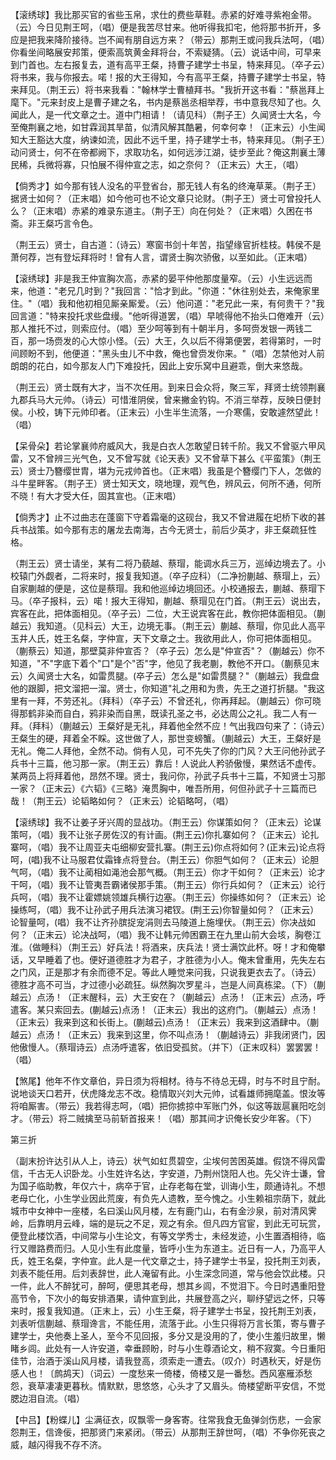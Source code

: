 <!-- { "loadSidebar": true } -->
【滚绣球】我比那买官的省些玉帛，求仕的费些草鞋。赤紧的好难寻紫袍金带。（云）今日见荆王呵，（唱）便是我苦尽甘来。他听得我扣宅，他将那书折开，多应是把我来降阶接待。岂不闻有朋自远方来？（带云）那荆王或问我兵法呵，（唱）你看坐间略展安邦策，便索高筑黄金拜将台，不索疑猜。（云）说话中间，可早来到门首也。左右报复去，道有高平王粲，持曹子建学士书呈，特来拜见。（卒子云）将书来，我与你报去。喏！报的大王得知，今有高平王粲，持曹子建学士书呈，特来拜见。（荆王云）将书来我看："翰林学士曹植拜书。"我折开这书看："蔡邕拜上麾下。"元来封皮上是曹子建之名，书内是蔡邕丞相举荐，书中意我尽知了也。久闻此人，是一代文章之士。道中门相请！（请见科）（荆子王）久闻贤士大名，今至俺荆襄之地，如甘霖润其旱苗，似清风解其酷暑，何幸何幸！（正末云）小生闻知大王豁达大度，纳谏如流，因此不远千里，持子建学士书，特来拜见。（荆子王）动问贤士，何不在帝都阙下，求取功名，如何远涉江湖，徒步至此？俺这荆襄土薄民稀，兵微将寡，只怕展不得仲宣之志，如之奈何？（正末云）大王，（唱）

【倘秀才】如今那有钱人没名的平登省台，那无钱人有名的终淹草莱。（荆子王）据贤士如何？（正末唱）如今他可也不论文章只论财。（荆子王）贤士可曾投托人么？（正末唱）赤紧的难录东道主。（荆子王）向在何处？（正末唱）久困在书斋。非王粲巧言令色。

（荆王云）贤士，自古道：（诗云）寒窗书剑十年苦，指望缘官折桂枝。韩侯不是萧何荐，岂有登坛拜将时！曾有人言，谓贤士胸次骄傲，以至如此。（正末唱）

【滚绣球】非是我王仲宣胸次高，赤紧的晏平仲他那度量窄。（云）小生远远而来，他道："老兄几时到？"我回言："恰才到此。"你道："休往别处去，来俺家里住。"（唱）我和他初相见厮亲厮爱。（云）他问道："老兄此一来，有何贵干？"我回言道："特来投托求些盘缦。"他听得道罢，（唱）早唬得他不抬头口倦难开（云）那人推托不过，则索应付。（唱）至少呵等到有十朝半月，多呵赍发银一两钱二百，那一场赍发的心大惊小怪。（云）大王，久以后不得第便罢，若得第时，一时间顾盼不到，他便道："黑头虫儿不中救，俺也曾赍发你来。"（唱）怎禁他对人前朗朗的花白，如今那友人门下难投托，因此上安乐窝中且避乖，倒大来悠哉。

（荆王云）贤士既有大才，当不次任用。到来日会众将，聚三军，拜贤士统领荆襄九郡兵马大元帅。（诗云）可惜淮阴侯，曾来撇金钓钩。不消三举荐，反映日便封侯。小校，铸下元帅印者。（正末云）小生半生流落，一介寒儒，安敢遽然望此！（唱）

【呆骨朵】若论掌襄帅府威风大，我是白衣人怎敢望日转千阶。我又不曾驱六甲风雷，又不曾辨三光气色，又不曾写就《论天表》又不曾草下甚么《平蛮策》（荆王云）贤士乃簪缨世胄，堪为元戎帅首也。（正末唱）我虽是个簪缨门下人，怎做的斗牛星畔客。（荆子王）贤士知天文，晓地理，观气色，辨风云，何所不通，何所不晓！有大才受大任，固其宣也。（正末唱）

【倘秀才】止不过曲志在蓬窗下守着霜毫的这砚台，我又不曾进履在圯桥下收的甚兵书战策。如今那有志的屠龙去南海，古今无贤士，前后少英才，非王粲疏狂性格。

（荆王云）贤士请坐，某有二将乃藐越、蔡瑁，能调水兵三万，巡绰边境去了。小校辕门外觑者，二将来时，报复我知道。（卒子应科）（二净扮蒯越、蔡瑁上，云）自家蒯越的便是，这位是蔡瑁。我和他巡绰边境回还。小校通报去，蒯越、蔡瑁下马。（卒子报科，云）喏！报大王得知，蒯越、蔡瑁见在门首。（荆王云）说出去，宾客在此，把体面相见。（卒子云）二位，大王说宾客在此，教你把体面相见。（蒯越云）我知道。（见科云）大王，边境无事。（荆王云）蒯越、蔡瑁，你见此人高平玉井人氏，姓王名粲，字仲宣，天下文章之士。我欲用此人，你可把体面相见。（蒯蔡云）知道，那壁莫非仲宣否？（卒子云）怎么是"仲宣否"？（蒯越云）你不知道，"不"字底下着个"口"是个"否"字，他见了我老蒯，教他不开口。（蒯蔡见末云）久闻贤士大名，如雷贯腿。(卒子云）怎么是"如雷贯腿？"（蒯越云）我盘盘他的跟脚，把文溜把一溜。贤士，你知道"礼之用和为贵，先王之道打折腿。"我这里有一拜，不劳还礼。（拜科）（卒子云）不曾还礼，你再拜起。（蒯越云）你可晓得那鹤非染而自白，鸦非染而自黑，既读孔圣之书，必达周公之礼。我二人有一拜。（拜科）（蒯越云）王粲好是无礼，拜着他全然不应！气出我四句来了：（诗云）王粲生的硬，拜着全不睬。这世做了人，那世变螃蟹。（蒯越云）大王，王粲好是无礼。俺二人拜他，全然不动。倘有人见，可不先失了你的门风？大王问他孙武子兵书十三篇，他习那一家。（荆王云）靠后！人说此人矜骄傲慢，果然话不虚传。某两员上将拜着他，昂然不理。贤士，我问你，孙武子兵书十三篇，不知贤士习那一家？（正末云）《六韬》《三略》淹贯胸中，唯吾所用，何但孙武子十三篇而已哉！（荆王云）论韬略如何？（正末云）论韬略呵，（唱）

【滚绣球】我不让姜子牙兴周的显战功。（荆王云）你谋策如何？（正末云）论谋策呵，（唱）我不让张子房佐汉的有计画。(荆王云)你扎寨如何？（正末云）论扎寨呵，（唱）我不让周亚夫屯细柳安营扎寨。(荆王云)你点将如何？(正末云)论点将呵，(唱)我不让马服君仗霜锋点将登台。（荆王云）你胆气如何？（正末云）论胆气呵，（唱）我不让蔺相如渑池会那气概。（荆王云）你才干如何？（正末云）论才干呵，（唱）我不让管夷吾霸诸侯那手策。（荆王云）你行兵如何？（正末云）论行兵呵，（唱）我不让霍嫖姚领雄兵横行边塞。（荆王云）你操练如何？（正末云）论操练呵，（唱）我不让孙武子用兵法演习裙钗。(荆王云)你智量如何？（正末云）论智量呵，(唱）我不让齐孙膑捉宠涓则去马陵道上施埋伏。（荆王云）你决战如何？（正末云）论决战呵，（唱）我不让韩元帅困霸王在九里山前大会垓，胸卷江淮。（做睡科）（荆王云）好兵法！将酒来，庆兵法！贤士满饮此杯。呀！才和俺攀话，又早睡着了也。便好道德胜才为君子，才胜德为小人。俺末曾重用，先失左右之门风，正是那才有余而德不足。等此人睡觉来问我，只说我更衣去了。（诗云）德胜才高不可当，才过德小必疏狂。纵然胸次罗星斗，岂是人间真栋梁。（下）（蒯越云）点汤！（正末醒科，云）大王安在？（蒯越云）点汤！（正末云）点汤，呼遣客。某只索回去。(蒯越云)点汤！（正末云）我出的这府门。（蒯越云）点汤！（正末云）我来到这和长街上。(蒯越云)点汤！（正末云）我来到这酒肆中。（蒯越云）点汤！（正末云）我来到这里，你不叫点汤！（蒯越诗云）非我闭贤门，因他傲慢人。（蔡瑁诗云）点汤呼遣客，依旧受孤贫。（并下）（正末叹科）罢罢罢！（唱）

【煞尾】他年不作文章伯，异日须为将相材。待与不待总无碍，时与不时且宁耐。说地谈天口若开，伏虎降龙志不改。稳情取兴刘大元帅，试看雄师拥麾盖。恨汝等将咱厮害。（带云）我若得志呵，（唱）把你掳掠中军账门外，似这等跋扈襄阳吃剑才。（带云）将二贼擒至马前斩首报来！（唱）那其间才识俺长安少年客。（下）


第三折

（副末扮许达引从人上，诗云）状气如虹贯碧空，尘埃何苦困英雄。假饶不得风雷信，千古无人识卧龙。小生姓许名达，字安道，乃荆州饶阳人也。先父许士谦，曾为国子临助教，年仅六十，病卒于官，止存老每在堂，训诲小生，颇通诗礼。不想老母亡化，小生学业因此荒废，有负先人遗教，至今愧之。小生赖祖宗荫下，就此城市中女神中一座楼，名曰溪山风月楼，左有鹿门山，右有金沙泉，前对清风霁岭，后靠明月云峰，端的是玩之不足，观之有余。但凡四方官宦，到此无可玩赏，便登此楼饮酒，中间常与小生论文，有等文学秀士，未经发迹，小生置酒相待，临行又赠路费而归。人见小生有此度量，皆呼小生为东道主。近日有一人，乃高平人氏，姓王名粲，字仲宣。此人是一代文章之士，持子建学士书呈，投托荆王刘表，刘表不能任用。后刘表辞世，此人淹留有此。小生深念同道，常与他会饮此楼。只一件，此人不醉犹可，醉呵，便思其老母，想其乡闾，不觉泪下。今日时遇重阳登高节令，下次小的每安排酒果，请仲宣到此，共展登高之兴，聊纾望远之怀，只等来时，报复我知道。（正末上，云）小生王粲，将子建学士书呈，投托荆王刘表，刘表听信蒯越、蔡瑁谗言，不能任用，流落于此。小生只得将万言长策，寄与曹子建学士，央他奏上圣人，至今不见回报，多分又是没用的了，使小生羞归故里，懒睹乡闾。此处有一人许安道，幸垂顾盼，时与小生尊酒论文，稍不寂寞。今日重阳佳节，治酒于溪山风月楼，请我登高，须索走一遭去。（叹介）时遇秋天，好是伤感人也！〔鹧鸪天〕（词云）一度愁来一倚楼，倚楼又是一番愁。西风塞雁添愁怨，衰草凄凄更暮秋。情默默，思悠悠，心头才了又眉头。倚楼望断平安信，不觉腮边泪自流。（唱）

【中吕】【粉蝶儿】尘满征衣，叹飘零一身客寄。往常我食无鱼弹剑伤悲，一会家怨荆王，信谗佞，把那贤门来紧闭。（带云）从那荆王辞世呵，（唱）不争你死丧之威，越闪得我不存不济。


